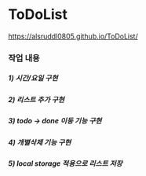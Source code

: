 # ToDoList

https://alsruddl0805.github.io/ToDoList/

### 작업 내용

##### 1) 시간/요일 구현
##### 2) 리스트 추가 구현
##### 3) todo -> done 이동 기능 구현
##### 4) 개별삭제 기능 구현
##### 5) local storage 적용으로 리스트 저장
